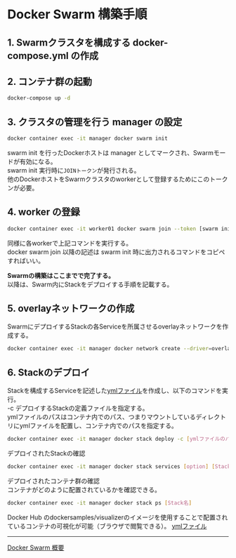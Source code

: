 # Docker Swarm 構築手順

## 1. Swarmクラスタを構成する docker-compose.yml の作成

## 2. コンテナ群の起動

```sh
docker-compose up -d
```

## 3. クラスタの管理を行う manager の設定

```sh
docker container exec -it manager docker swarm init
```

swarm init を行ったDockerホストは manager としてマークされ、Swarmモードが有効になる。  
swarm init 実行時に`JOINトークン`が発行される。  
他のDockerホストをSwarmクラスタのworkerとして登録するためにこのトークンが必要。

## 4. worker の登録

```sh
docker container exec -it worker01 docker swarm join --token [swarm init 時に発行されたトークン] manager[またはトークン発行時に出力されたIPアドレス]:[トークン発行時に出力されたポート]
```

同様に各workerで上記コマンドを実行する。  
docker swarm join 以降の記述は swarm init 時に出力されるコマンドをコピペすればいい。  

**Swarmの構築はここまでで完了する。**  
以降は、Swarm内にStackをデプロイする手順を記載する。  

## 5. overlayネットワークの作成

SwarmにデプロイするStackの各Serviceを所属させるoverlayネットワークを作成する。

```sh
docker container exec -it manager docker network create --driver=overlay --atachable [ネットワーク名]
```

## 6. Stackのデプロイ

Stackを構成するServiceを記述した[ymlファイル](./stack/ch03-webapi.yml)を作成し、以下のコマンドを実行。  
-c デプロイするStackの定義ファイルを指定する。  
ymlファイルのパスはコンテナ内でのパス、つまりマウントしているディレクトリにymlファイルを配置し、コンテナ内でのパスを指定する。  

```sh
docker container exec -it manager docker stack deploy -c [ymlファイルのパス] [Stack名]
```

デプロイされたStackの確認

```sh
docker container exec -it manager docker stack services [option] [Stack名]
```

デプロイされたコンテナ群の確認  
コンテナがどのように配置されているかを確認できる。

```sh
docker container exec -it manager docker stack ps [Stack名]
```

Docker Hub のdockersamples/visualizerのイメージを使用することで配置されているコンテナの可視化が可能（ブラウザで閲覧できる）。
[ymlファイル](./stack/visualizer.yml)

---
[Docker Swarm 概要](README.md)  